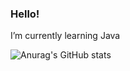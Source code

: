 ### Hello!

I’m currently learning Java

![Anurag's GitHub stats](https://github-readme-stats.vercel.app/api?username=JulianaMitiko&theme=calm&show_icons=true)

